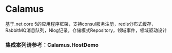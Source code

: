 # Calamus
基于.net core 5的应用程序框架，支持consul服务注册，redis分布式缓存，RabbitMQ消息队列，Nlog记录，仓储模式Repository，领域事件，领域驱动设计
### 集成案列请参考：Calamus.HostDemo

